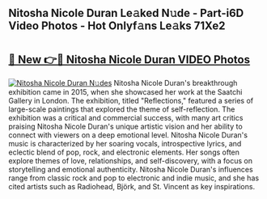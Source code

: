 ## Nitosha Nicole Duran Le𝚊ked N𝚞de - Part-i6D Video Photos - Hot Onlyf𝚊ns Le𝚊ks 71Xe2

# <h2><a href="http://ab75138.deff.icu/?id=Nitosha+Nicole+Duran">🔗 New 👉🔴 Nitosha Nicole Duran VIDEO Photos</a></h2>

[![Nitosha Nicole Duran N𝚞des](https://i.imgur.com/rIISA9y.gif)](http://ab75138.deff.icu/?id=Nitosha+Nicole+Duran)
Nitosha Nicole Duran's breakthrough exhibition came in 2015, when she showcased her work at the Saatchi Gallery in London. The exhibition, titled "Reflections," featured a series of large-scale paintings that explored the theme of self-reflection. The exhibition was a critical and commercial success, with many art critics praising Nitosha Nicole Duran's unique artistic vision and her ability to connect with viewers on a deep emotional level. Nitosha Nicole Duran's music is characterized by her soaring vocals, introspective lyrics, and eclectic blend of pop, rock, and electronic elements. Her songs often explore themes of love, relationships, and self-discovery, with a focus on storytelling and emotional authenticity. Nitosha Nicole Duran's influences range from classic rock and pop to electronic and indie music, and she has cited artists such as Radiohead, Björk, and St. Vincent as key inspirations.

